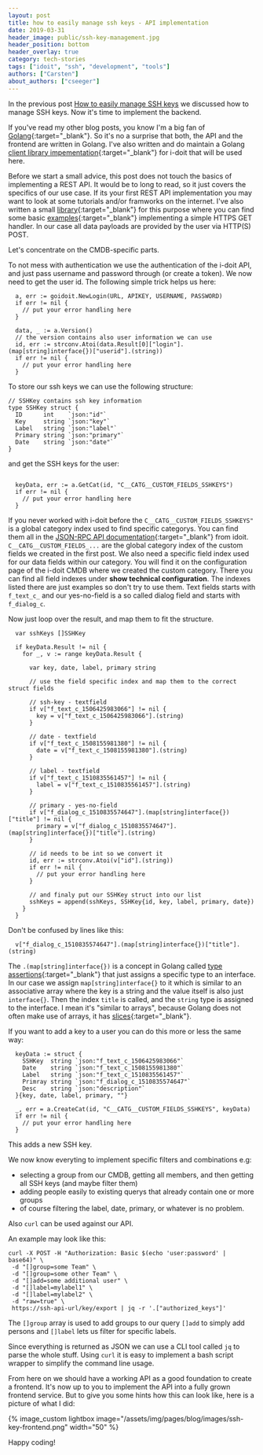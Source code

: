 ```yaml
---
layout: post
title: how to easily manage ssh keys - API implementation
date: 2019-03-31
header_image: public/ssh-key-management.jpg
header_position: bottom
header_overlay: true
category: tech-stories
tags: ["idoit", "ssh", "development", "tools"]
authors: ["Carsten"]
about_authors: ["cseeger"]
---
```


In the previous post [How to easily manage SSH keys](/blog/tech-stories/how-to-easily-manage-ssh-keys/) we discussed how to manage SSH keys.
Now it's time to implement the backend.

If you've read my other blog posts, you know I'm a big fan of [Golang](https://golang.org/){:target="_blank"}.
So it's no a surprise that both, the API and the frontend are written in Golang.
I've also written and do maintain a Golang [client library impementation](https://github.com/cseeger-epages/i-doit-go-api){:target="_blank"} for i-doit that will be used here.

Before we start a small advice, this post does not touch the basics of implementing a REST API.
It would be to long to read, so it just covers the specifics of our use case.
If its your first REST API implementation you may want to look at some tutorials and/or framworks on the internet.
I've also written a small [library](https://github.com/cseeger-epages/restfool-go){:target="_blank"} for this purpose where you can find some basic [examples](https://github.com/cseeger-epages/restfool-go/tree/master/examples){:target="_blank"} implementing a simple HTTPS GET handler.
In our case all data payloads are provided by the user via HTTP(S) POST.

Let's concentrate on the CMDB-specific parts.

To not mess with authentication we use the authentication of the i-doit API, and just pass username and password through (or create a token).
We now need to get the user id.
The following simple trick helps us here:

```
  a, err := goidoit.NewLogin(URL, APIKEY, USERNAME, PASSWORD)
  if err != nil {
    // put your error handling here
  }

  data, _ := a.Version()
  // the version contains also user information we can use
  id, err := strconv.Atoi(data.Result[0]["login"].(map[string]interface{})["userid"].(string))
  if err != nil {
    // put your error handling here
  }
```
To store our ssh keys we can use the following structure:

```
// SSHKey contains ssh key information
type SSHKey struct {
  ID      int    `json:"id"`
  Key     string `json:"key"`
  Label   string `json:"label"`
  Primary string `json:"primary"`
  Date    string `json:"date"`
}
```
and get the SSH keys for the user:

```

  keyData, err := a.GetCat(id, "C__CATG__CUSTOM_FIELDS_SSHKEYS")
  if err != nil {
    // put your error handling here
  }

```

If you never worked with i-doit before the `C__CATG__CUSTOM_FIELDS_SSHKEYS"` is a global category index used to find specific categorys.
You can find them all in the [JSON-RPC API documentation](https://kb.i-doit.com/pages/viewpage.action?pageId=7831613&preview=/7831613/61015264/i-doit%20JSON-RPC%201.8.3.pdf){:target="_blank"} from idoit.
`C__CATG__CUSTOM_FIELDS_...` are the global category index of the custom fields we created in the first post.
We also need a specific field index used for our data fields within our category.
You will find it on the configuration page of the i-doit CMDB where we created the custom category.
There you can find all field indexes under **show technical configuration**.
The indexes listed there are just examples so don't try to use them.
Text fields starts with `f_text_c_` and our yes-no-field is a so called dialog field and starts with `f_dialog_c`.


Now just loop over the result, and map them to fit the structure.

```
  var sshKeys []SSHKey

  if keyData.Result != nil {
    for _, v := range keyData.Result {

      var key, date, label, primary string

      // use the field specific index and map them to the correct struct fields

      // ssh-key - textfield
      if v["f_text_c_1506425983066"] != nil {
        key = v["f_text_c_1506425983066"].(string)
      }

      // date - textfield
      if v["f_text_c_1508155981380"] != nil {
        date = v["f_text_c_1508155981380"].(string)
      }

      // label - textfield
      if v["f_text_c_1510835561457"] != nil {
        label = v["f_text_c_1510835561457"].(string)
      }

      // primary - yes-no-field
      if v["f_dialog_c_1510835574647"].(map[string]interface{})["title"] != nil {
        primary = v["f_dialog_c_1510835574647"].(map[string]interface{})["title"].(string)
      }

      // id needs to be int so we convert it
      id, err := strconv.Atoi(v["id"].(string))
      if err != nil {
        // put your error handling here
      }
  
      // and finaly put our SSHKey struct into our list
      sshKeys = append(sshKeys, SSHKey{id, key, label, primary, date})
    }
  }
```
Don't be confused by lines like this:

```
  v["f_dialog_c_1510835574647"].(map[string]interface{})["title"].(string)
```
The `.(map[string]interface{})` is a concept in Golang called [type assertions](https://tour.golang.org/methods/15){:target="_blank"} that just assigns a specific type to an interface.
In our case we assign `map[string]interface{}` to it which is similar to an associative array where the key is a string and the value itself is also just `interface{}`.
Then the index `title` is called, and the `string` type is assigned to the interface.
I mean it's "similar to arrays", because Golang does not often make use of arrays, it has [slices](https://www.godesignpatterns.com/2014/05/arrays-vs-slices.html){:target="_blank"}.

If you want to add a key to a user you can do this more or less the same way:

```
  keyData := struct {
    SSHKey  string `json:"f_text_c_1506425983066"`
    Date    string `json:"f_text_c_1508155981380"`
    Label   string `json:"f_text_c_1510835561457"`
    Primray string `json:"f_dialog_c_1510835574647"`
    Desc    string `json:"description"`
  }{key, date, label, primary, ""}

  _, err = a.CreateCat(id, "C__CATG__CUSTOM_FIELDS_SSHKEYS", keyData)
  if err != nil {
    // put your error handling here
  }
```
This adds a new SSH key.

We now know everyting to implement specific filters and combinations e.g:

- selecting a group from our CMDB, getting all members, and then getting all SSH keys (and maybe filter them)
- adding people easily to existing querys that already contain one or more groups
- of course filtering the label, date, primary, or whatever is no problem.

Also `curl` can be used against our API.

An example may look like this:

```
curl -X POST -H "Authorization: Basic $(echo 'user:password' | base64)" \
 -d "[]group=some Team" \
 -d "[]group=some other Team" \
 -d "[]add=some additional user" \
 -d "[]label=mylabel1" \
 -d "[]label=mylabel2" \
 -d "raw=true" \
 https://ssh-api-url/key/export | jq -r '.["authorized_keys"]'
```

The `[]group` array is used to add groups to our query `[]add` to simply add persons and `[]label` lets us filter for specific labels.

Since everything is returned as JSON we can use a CLI tool called `jq` to parse the whole stuff.
Using `curl` it is easy to implement a bash script wrapper to simplify the command line usage.

From here on we should have a working API as a good foundation to create a frontend.
It's now up to you to implement the API into a fully grown frontend service.
But to give you some hints how this can look like, here is a picture of what I did:

{% image_custom lightbox image="/assets/img/pages/blog/images/ssh-key-frontend.png" width="50" %}

Happy coding!
